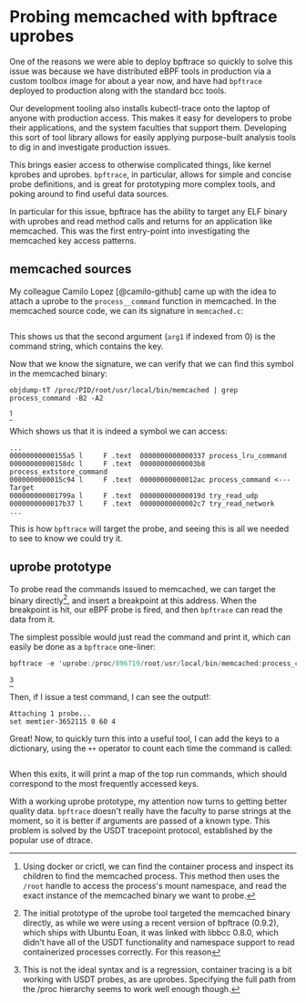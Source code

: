 # Probing memcached with bpftrace uprobes

One of the reasons we were able to deploy bpftrace so quickly to solve this
issue was because we have distributed eBPF tools in production via a custom
toolbox image for about a year now, and have had `bpftrace` deployed to
production along with the standard bcc tools.

Our development tooling also installs kubectl-trace onto the laptop of anyone 
with production access. This makes it easy for developers to probe their
applications, and the system faculties that support them. Developing this sort
of tool library allows for easily applying purpose-built analysis tools to dig
in and investigate production issues.

This brings easier access to otherwise complicated things, like kernel kprobes
and uprobes. `bpftrace`, in particular, allows for simple and concise probe
definitions, and is great for prototyping more complex tools, and poking around
to find useful data sources.

In particular for this issue, bpftrace has the ability to target any ELF binary
with uprobes and read method calls and returns for an application like
memcached. This was the first entry-point into investigating the memcached key
access patterns.

## memcached sources

My colleague Camilo Lopez [@camilo-github] came up with the idea to attach a
uprobe to the `process__command` function in memcached. In the memcached source
code, we can its signature in `memcached.c`:

```{.c include=src/memcached/memcached.c startLine=5756 endLine=5756}
```

This shows us that the second argument (`arg1` if indexed from 0) is the command
string, which contains the key.

Now that we know the signature, we can verify that we  can find this symbol in
the memcached binary:

```
objdump-tT /proc/PID/root/usr/local/bin/memcached | grep process_command -B2 -A2

```
[^1]

Which shows us that it is indeed a symbol we can access:
```.gnuassembler
...
00000000000155a5 l     F .text  0000000000000337 process_lru_command
00000000000158dc l     F .text  00000000000003b8 process_extstore_command
0000000000015c94 l     F .text  00000000000012ac process_command <--- Target
000000000001799a l     F .text  000000000000019d try_read_udp
0000000000017b37 l     F .text  00000000000002c7 try_read_network
...
```

This is how `bpftrace` will target the probe, and seeing this is all we needed
to see to know we could try it.

## uprobe prototype

To probe read the commands issued to memcached, we can target the binary
directly[^2], and insert a breakpoint at this address. When the breakpoint is
hit, our eBPF probe is fired, and then `bpftrace` can read the data from it.

The simplest possible would just read the command and print it, which can
easily be done as a `bpftrace` one-liner:

```awk
bpftrace -e 'uprobe:/proc/896719/root/usr/local/bin/memcached:process_command { printf("%s\n", str(arg1)) }'
```
[^6]

Then, if I issue a test command, I can  see the output!:

```
Attaching 1 probe...
set memtier-3652115 0 60 4
```

Great! Now, to quickly turn this into a useful tool, I can add the keys to a
dictionary, using the `++` operator to count each time the command is called:

```{.awk include=src/uprobe-v1.bt}
```

When this exits, it will print a map of the top run commands, which should
correspond to the most frequently accessed keys.

With a working uprobe prototype, my attention now turns to getting better
quality data. `bpftrace` doesn't really have the faculty to parse strings at
the moment, so it is better if arguments are passed of a known type. This
problem is solved by the USDT tracepoint protocol, established by the popular
use of dtrace.

[^1]: Using docker or crictl, we can find the container process and inspect its
    children to find the memcached process. This method then uses the `/root`
    handle to access the process's mount namespace, and read the exact instance
    of the memcached binary we want to probe.

[^2]: The initial prototype of the uprobe tool targeted the memcached binary
    directly, as while we were using a recent version of bpftrace (0.9.2), which
    ships with Ubuntu Eoan, it was linked with libbcc 0.8.0, which didn't have
    all of the USDT functionality and namespace support to read containerized
    processes correctly. For this reason
[^6]: This is not the ideal syntax and is a regression, container tracing is a
    bit working with USDT probes, as are uprobes. Specifying the full path from
    the /proc hierarchy seems to work well enough though.
